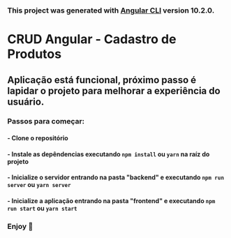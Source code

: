 ### This project was generated with [Angular CLI](https://github.com/angular/angular-cli) version 10.2.0.

# CRUD Angular - Cadastro de Produtos

## Aplicação está funcional, próximo passo é lapidar o projeto para melhorar a experiência do usuário. 

### Passos para começar: 

#### - Clone o repositório
#### - Instale as depêndencias executando `npm install` ou `yarn` na raíz do projeto
#### - Inicialize o servidor entrando na pasta "backend" e executando `npm run server` ou `yarn server`
#### - Inicialize a aplicação entrando na pasta "frontend" e executando `npm run start` ou `yarn start`

### Enjoy 🚀
